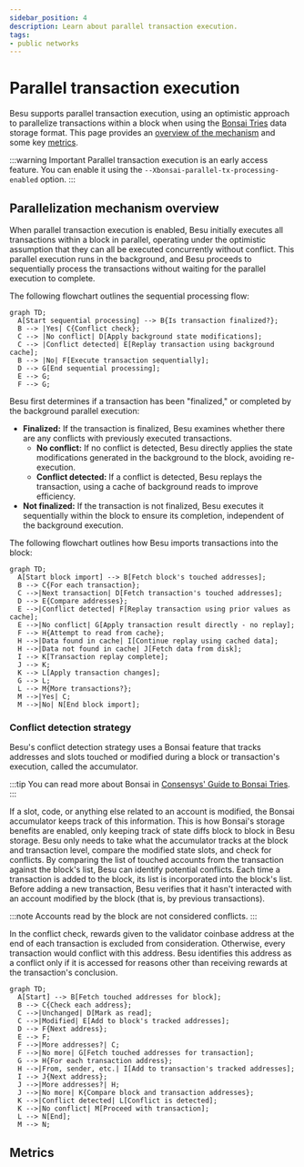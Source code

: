 ```yaml
---
sidebar_position: 4
description: Learn about parallel transaction execution.
tags:
- public networks
---
```


# Parallel transaction execution

Besu supports parallel transaction execution, using an optimistic approach to parallelize
transactions within a block when using the
[Bonsai Tries](data-storage-formats.md#bonsai-tries) data storage format.
This page provides an [overview of the mechanism](#parallelization-mechanism-overview) and some key
[metrics](#metrics).

:::warning Important
Parallel transaction execution is an early access feature.
You can enable it using the `--Xbonsai-parallel-tx-processing-enabled` option.
:::

## Parallelization mechanism overview

When parallel transaction execution is enabled, Besu initially executes all transactions within a
block in parallel, operating under the optimistic assumption that they can all be executed
concurrently without conflict.
This parallel execution runs in the background, and Besu proceeds to sequentially process the
transactions without waiting for the parallel execution to complete.

The following flowchart outlines the sequential processing flow:

<p align="center">

```mermaid
graph TD;
  A[Start sequential processing] --> B{Is transaction finalized?};
  B --> |Yes| C{Conflict check};
  C --> |No conflict| D[Apply background state modifications];
  C --> |Conflict detected| E[Replay transaction using background cache];
  B --> |No| F[Execute transaction sequentially];
  D --> G[End sequential processing];
  E --> G;
  F --> G;
```

</p>

Besu first determines if a transaction has been "finalized," or completed by the background parallel execution:

- **Finalized:** If the transaction is finalized, Besu examines whether there are any conflicts with previously
   executed transactions.
  - **No conflict:** If no conflict is detected, Besu directly applies the state modifications generated in the
    background to the block, avoiding re-execution.
  - **Conflict detected:** If a conflict is detected, Besu replays the transaction, using a cache of background reads
    to improve efficiency.
- **Not finalized:** If the transaction is not finalized, Besu executes it sequentially within the block to ensure
  its completion, independent of the background execution.

The following flowchart outlines how Besu imports transactions into the block:

<p align="center">

```mermaid
graph TD;
  A[Start block import] --> B[Fetch block's touched addresses];
  B --> C{For each transaction};
  C -->|Next transaction| D[Fetch transaction's touched addresses];
  D --> E{Compare addresses};
  E -->|Conflict detected| F[Replay transaction using prior values as cache];
  E -->|No conflict| G[Apply transaction result directly - no replay];
  F --> H{Attempt to read from cache};
  H -->|Data found in cache| I[Continue replay using cached data];
  H -->|Data not found in cache| J[Fetch data from disk];
  I --> K[Transaction replay complete];
  J --> K;
  K --> L[Apply transaction changes];
  G --> L;
  L --> M{More transactions?};
  M -->|Yes| C;
  M -->|No| N[End block import];
```

</p>

### Conflict detection strategy

Besu's conflict detection strategy uses a Bonsai feature that tracks addresses and slots
touched or modified during a block or transaction's execution, called the accumulator.

:::tip
You can read more about Bonsai in [Consensys' Guide to Bonsai Tries](https://consensys.io/blog/bonsai-tries-guide).
:::

If a slot, code, or anything else related to an account is modified, the Bonsai accumulator keeps
track of this information.
This is how Bonsai's storage benefits are enabled, only keeping track of state diffs block to block
in Besu storage.
Besu only needs to take what the accumulator tracks at the block and transaction level, compare the
modified state slots, and check for conflicts.
By comparing the list of touched accounts from the transaction against the block's list, Besu can
identify potential conflicts.
Each time a transaction is added to the block, its list is incorporated into the block's list.
Before adding a new transaction, Besu verifies that it hasn't interacted with an account modified by
the block (that is, by previous transactions).

:::note
Accounts read by the block are not considered conflicts.
:::

In the conflict check, rewards given to the validator coinbase address at the end of each
transaction is excluded from consideration.
Otherwise, every transaction would conflict with this address.
Besu identifies this address as a conflict only if it is accessed for reasons other than receiving
rewards at the transaction's conclusion.

<p align="center">

```mermaid
graph TD;
  A[Start] --> B[Fetch touched addresses for block];
  B --> C{Check each address};
  C -->|Unchanged| D[Mark as read];
  C -->|Modified| E[Add to block's tracked addresses];
  D --> F{Next address};
  E --> F;
  F -->|More addresses?| C;
  F -->|No more| G[Fetch touched addresses for transaction];
  G --> H{For each transaction address};
  H -->|From, sender, etc.| I[Add to transaction's tracked addresses];
  I --> J{Next address};
  J -->|More addresses?| H;
  J -->|No more| K{Compare block and transaction addresses};
  K -->|Conflict detected| L[Conflict is detected];
  K -->|No conflict| M[Proceed with transaction];
  L --> N[End];
  M --> N;
```

</p>

## Metrics